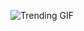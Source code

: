 ![Trending GIF](https://media1.giphy.com/media/v1.Y2lkPThiYjIxNzcyMHlqNWJ4cW5pczR5bzV0eWY3MGwwendnN2JxNHp5emU1bWlqeWl6MCZlcD12MV9naWZzX3NlYXJjaCZjdD1n/2jMtpIi8mhE8ctiMtK/giphy.gif)
